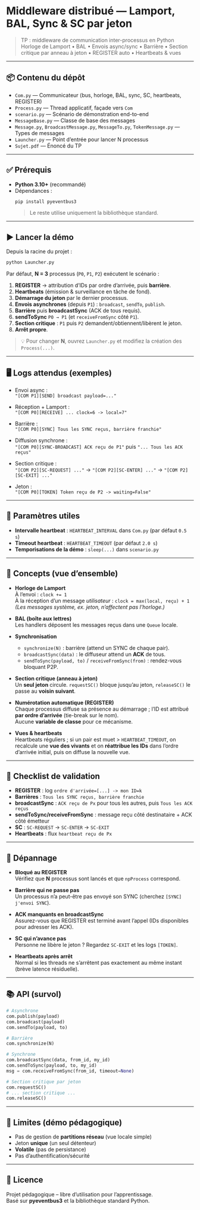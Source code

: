 # Middleware distribué — Lamport, BAL, Sync & SC par jeton

> TP : middleware de communication inter-processus en Python  
> Horloge de Lamport • BAL • Envois async/sync • Barrière • Section critique par anneau à jeton • REGISTER auto • Heartbeats & vues

---

## 📦 Contenu du dépôt

- `Com.py` — Communicateur (bus, horloge, BAL, sync, SC, heartbeats, REGISTER)
- `Process.py` — Thread applicatif, façade vers `Com`
- `scenario.py` — Scénario de démonstration end-to-end
- `MessageBase.py` — Classe de base des messages
- `Message.py`, `BroadcastMessage.py`, `MessageTo.py`, `TokenMessage.py` — Types de messages
- `Launcher.py` — Point d’entrée pour lancer N processus
- `Sujet.pdf` — Énoncé du TP

---

## ✅ Prérequis

- **Python 3.10+** (recommandé)
- Dépendances :
  ```bash
  pip install pyeventbus3
  ```
  > Le reste utilise uniquement la bibliothèque standard.

---

## ▶️ Lancer la démo

Depuis la racine du projet :

```bash
python Launcher.py
```

Par défaut, **N = 3** processus (`P0`, `P1`, `P2`) exécutent le scénario :
1. **REGISTER** → attribution d’IDs par ordre d’arrivée, puis **barrière**.
2. **Heartbeats** (émission & surveillance en tâche de fond).
3. **Démarrage du jeton** par le dernier processus.
4. **Envois asynchrones** (depuis `P1`) : `broadcast`, `sendTo`, `publish`.
5. **Barrière** puis **broadcastSync** (ACK de tous requis).
6. **sendToSync** `P0 → P1` (et `receiveFromSync` côté `P1`).
7. **Section critique** : `P1` puis `P2` demandent/obtiennent/libèrent le jeton.
8. **Arrêt propre**.

> 💡 Pour changer **N**, ouvrez `Launcher.py` et modifiez la création des `Process(...)`.

---

## 🖥️ Logs attendus (exemples)

- Envoi async :  
  `"[COM P1][SEND] broadcast payload=..."`

- Réception + Lamport :  
  `"[COM P0][RECEIVE] ... clock=6 -> local=7"`

- Barrière :  
  `"[COM P0][SYNC] Tous les SYNC reçus, barrière franchie"`

- Diffusion synchrone :  
  `"[COM P0][SYNC-BROADCAST] ACK reçu de P1"` puis `"... Tous les ACK reçus"`

- Section critique :  
  `"[COM P2][SC-REQUEST] ..."` → `"[COM P2][SC-ENTER] ..."` → `"[COM P2][SC-EXIT] ..."`

- Jeton :  
  `"[COM P0][TOKEN] Token reçu de P2 -> waiting=False"`

---

## 🔧 Paramètres utiles

- **Intervalle heartbeat** : `HEARTBEAT_INTERVAL` dans `Com.py` (par défaut `0.5 s`)
- **Timeout heartbeat** : `HEARTBEAT_TIMEOUT` (par défaut `2.0 s`)
- **Temporisations de la démo** : `sleep(...)` dans `scenario.py`

---

## 🧠 Concepts (vue d’ensemble)

- **Horloge de Lamport**  
  À l’envoi : `clock += 1`  
  À la réception d’un message *utilisateur* : `clock = max(local, reçu) + 1`  
  *(Les messages système, ex. jeton, n’affectent pas l’horloge.)*

- **BAL (boîte aux lettres)**  
  Les handlers déposent les messages reçus dans une `Queue` locale.

- **Synchronisation**  
  - `synchronize(N)` : barrière (attend un SYNC de chaque pair).  
  - `broadcastSync(data)` : le diffuseur attend un **ACK** de tous.  
  - `sendToSync(payload, to)` / `receiveFromSync(from)` : rendez-vous bloquant P2P.

- **Section critique (anneau à jeton)**  
  Un **seul jeton** circule. `requestSC()` bloque jusqu’au jeton, `releaseSC()` le passe au **voisin suivant**.

- **Numérotation automatique (REGISTER)**  
  Chaque processus diffuse sa présence au démarrage ; l’ID est attribué **par ordre d’arrivée** (tie-break sur le nom).  
  Aucune **variable de classe** pour ce mécanisme.

- **Vues & heartbeats**  
  Heartbeats réguliers ; si un pair est muet > `HEARTBEAT_TIMEOUT`, on recalcule une **vue des vivants** et on **réattribue les IDs** dans l’ordre d’arrivée initial, puis on diffuse la nouvelle vue.

---

## 🧪 Checklist de validation

- **REGISTER** : log `ordre d'arrivée=[...] -> mon ID=k`
- **Barrières** : `Tous les SYNC reçus, barrière franchie`
- **broadcastSync** : `ACK reçu de Px` pour tous les autres, puis `Tous les ACK reçus`
- **sendToSync/receiveFromSync** : message reçu côté destinataire + ACK côté émetteur
- **SC** : `SC-REQUEST` → `SC-ENTER` → `SC-EXIT`
- **Heartbeats** : flux `heartbeat reçu de Px`

---

## 🧯 Dépannage

- **Bloqué au REGISTER**  
  Vérifiez que **N** processus sont lancés et que `npProcess` correspond.

- **Barrière qui ne passe pas**  
  Un processus n’a peut-être pas envoyé son SYNC (cherchez `[SYNC] j'envoi SYNC`).

- **ACK manquants en broadcastSync**  
  Assurez-vous que REGISTER est terminé avant l’appel (IDs disponibles pour adresser les ACK).

- **SC qui n’avance pas**  
  Personne ne libère le jeton ? Regardez `SC-EXIT` et les logs `[TOKEN]`.

- **Heartbeats après arrêt**  
  Normal si les threads ne s’arrêtent pas exactement au même instant (brève latence résiduelle).

---

## 📚 API (survol)

```python
# Asynchrone
com.publish(payload)
com.broadcast(payload)
com.sendTo(payload, to)

# Barrière
com.synchronize(N)

# Synchrone
com.broadcastSync(data, from_id, my_id)
com.sendToSync(payload, to, my_id)
msg = com.receiveFromSync(from_id, timeout=None)

# Section critique par jeton
com.requestSC()
# ... section critique ...
com.releaseSC()
```

---

## 🧱 Limites (démo pédagogique)

- Pas de gestion de **partitions réseau** (vue locale simple)
- Jeton **unique** (un seul détenteur)
- **Volatile** (pas de persistance)
- Pas d’authentification/sécurité

---

## 📝 Licence

Projet pédagogique – libre d’utilisation pour l’apprentissage.  
Basé sur **pyeventbus3** et la bibliothèque standard Python.
